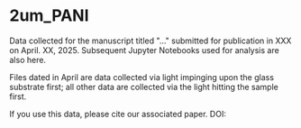 # 2um_PANI

Data collected for the manuscript titled "..." submitted for publication in XXX on April. XX, 2025.
Subsequent Jupyter Notebooks used for analysis are also here.

Files dated in April are data collected via light impinging upon the glass substrate first; all other data are collected via the light hitting the sample first.

If you use this data, please cite our associated paper. DOI: 

